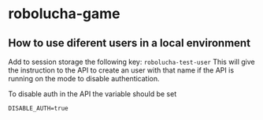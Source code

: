 # robolucha-game


## How to use diferent users in a local environment

Add to session storage the following key: `robolucha-test-user`
This will give the instruction to the API to create an user with that name
if the API is running on the mode to disable authentication.

To disable auth in the API the variable should be set 
```
DISABLE_AUTH=true
```
